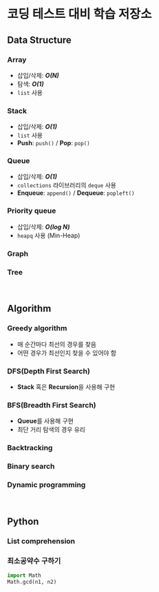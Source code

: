 # 코딩 테스트 대비 학습 저장소

## Data Structure
### Array
- 삽입/삭제: ***O(N)***
- 탐색: ***O(1)***
- `list` 사용
### Stack
- 삽입/삭제: ***O(1)***
- `list` 사용
- **Push**: `push()` / **Pop**: `pop()`
### Queue
- 삽입/삭제: ***O(1)***
- `collections` 라이브러리의 `deque` 사용
- **Enqueue**: `append()` / **Dequeue**: `popleft()`
### Priority queue
- 삽입/삭제: ***O(log N)***
- `heapq` 사용 (Min-Heap)
### Graph
### Tree
<br>

## Algorithm
### Greedy algorithm
- 매 순간마다 최선의 경우를 찾음
- 어떤 경우가 최선인지 찾을 수 있어야 함
### DFS(Depth First Search)
- **Stack** 혹은 **Recursion**을 사용해 구현
### BFS(Breadth First Search)
- **Queue**를 사용해 구현
- 최단 거리 탐색의 경우 유리

### Backtracking

### Binary search

### Dynamic programming
<br>

## Python 
### List comprehension
### 최소공약수 구하기
```python
import Math
Math.gcd(n1, n2)
```
